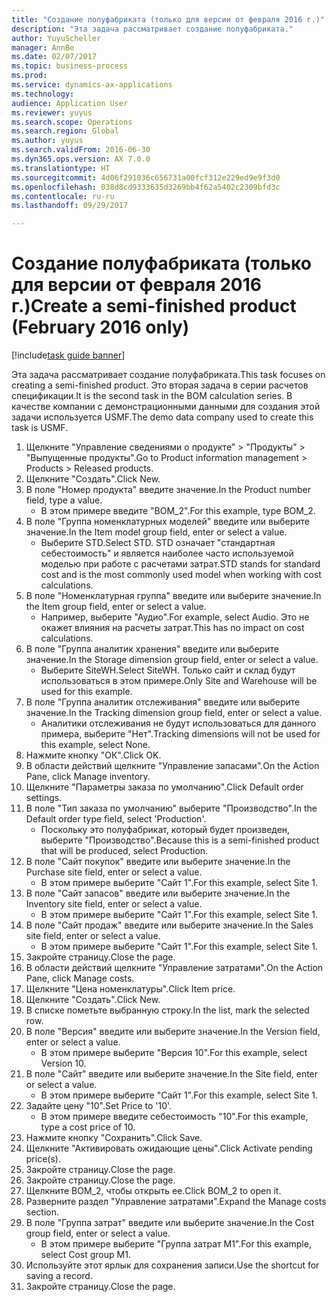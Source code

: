 ```yaml
--- 
title: "Создание полуфабриката (только для версии от февраля 2016 г.)"
description: "Эта задача рассматривает создание полуфабриката."
author: YuyuScheller
manager: AnnBe
ms.date: 02/07/2017
ms.topic: business-process
ms.prod: 
ms.service: dynamics-ax-applications
ms.technology: 
audience: Application User
ms.reviewer: yuyus
ms.search.scope: Operations
ms.search.region: Global
ms.author: yuyus
ms.search.validFrom: 2016-06-30
ms.dyn365.ops.version: AX 7.0.0
ms.translationtype: HT
ms.sourcegitcommit: 4d06f291036c656731a00fcf312e229ed9e9f3d0
ms.openlocfilehash: 038d8cd9333635d3269bb4f62a5402c2309bfd3c
ms.contentlocale: ru-ru
ms.lasthandoff: 09/29/2017

---
```

# <a name="create-a-semi-finished-product-february-2016-only"></a><span data-ttu-id="a6d05-103">Создание полуфабриката (только для версии от февраля 2016 г.)</span><span class="sxs-lookup"><span data-stu-id="a6d05-103">Create a semi-finished product (February 2016 only)</span></span>

[!include[task guide banner](../../includes/task-guide-banner.md)]

<span data-ttu-id="a6d05-104">Эта задача рассматривает создание полуфабриката.</span><span class="sxs-lookup"><span data-stu-id="a6d05-104">This task focuses on creating a semi-finished product.</span></span> <span data-ttu-id="a6d05-105">Это вторая задача в серии расчетов спецификации.</span><span class="sxs-lookup"><span data-stu-id="a6d05-105">It is the second task in the BOM calculation series.</span></span> <span data-ttu-id="a6d05-106">В качестве компании с демонстрационными данными для создания этой задачи используется USMF.</span><span class="sxs-lookup"><span data-stu-id="a6d05-106">The demo data company used to create this task is USMF.</span></span>

1. <span data-ttu-id="a6d05-107">Щелкните "Управление сведениями о продукте" > "Продукты" > "Выпущенные продукты".</span><span class="sxs-lookup"><span data-stu-id="a6d05-107">Go to Product information management > Products > Released products.</span></span>
2. <span data-ttu-id="a6d05-108">Щелкните "Создать".</span><span class="sxs-lookup"><span data-stu-id="a6d05-108">Click New.</span></span>
3. <span data-ttu-id="a6d05-109">В поле "Номер продукта" введите значение.</span><span class="sxs-lookup"><span data-stu-id="a6d05-109">In the Product number field, type a value.</span></span>
    * <span data-ttu-id="a6d05-110">В этом примере введите "BOM_2".</span><span class="sxs-lookup"><span data-stu-id="a6d05-110">For this example, type BOM_2.</span></span>  
4. <span data-ttu-id="a6d05-111">В поле "Группа номенклатурных моделей" введите или выберите значение.</span><span class="sxs-lookup"><span data-stu-id="a6d05-111">In the Item model group field, enter or select a value.</span></span>
    * <span data-ttu-id="a6d05-112">Выберите STD.</span><span class="sxs-lookup"><span data-stu-id="a6d05-112">Select STD.</span></span> <span data-ttu-id="a6d05-113">STD означает "стандартная себестоимость" и является наиболее часто используемой моделью при работе с расчетами затрат.</span><span class="sxs-lookup"><span data-stu-id="a6d05-113">STD stands for standard cost and is the most commonly used model when working with cost calculations.</span></span>  
5. <span data-ttu-id="a6d05-114">В поле "Номенклатурная группа" введите или выберите значение.</span><span class="sxs-lookup"><span data-stu-id="a6d05-114">In the Item group field, enter or select a value.</span></span>
    * <span data-ttu-id="a6d05-115">Например, выберите "Аудио".</span><span class="sxs-lookup"><span data-stu-id="a6d05-115">For example, select Audio.</span></span> <span data-ttu-id="a6d05-116">Это не окажет влияния на расчеты затрат.</span><span class="sxs-lookup"><span data-stu-id="a6d05-116">This has no impact on cost calculations.</span></span>  
6. <span data-ttu-id="a6d05-117">В поле "Группа аналитик хранения" введите или выберите значение.</span><span class="sxs-lookup"><span data-stu-id="a6d05-117">In the Storage dimension group field, enter or select a value.</span></span>
    * <span data-ttu-id="a6d05-118">Выберите SiteWH.</span><span class="sxs-lookup"><span data-stu-id="a6d05-118">Select SiteWH.</span></span> <span data-ttu-id="a6d05-119">Только сайт и склад будут использоваться в этом примере.</span><span class="sxs-lookup"><span data-stu-id="a6d05-119">Only Site and Warehouse will be used for this example.</span></span>  
7. <span data-ttu-id="a6d05-120">В поле "Группа аналитик отслеживания" введите или выберите значение.</span><span class="sxs-lookup"><span data-stu-id="a6d05-120">In the Tracking dimension group field, enter or select a value.</span></span>
    * <span data-ttu-id="a6d05-121">Аналитики отслеживания не будут использоваться для данного примера, выберите "Нет".</span><span class="sxs-lookup"><span data-stu-id="a6d05-121">Tracking dimensions will not be used for this example, select None.</span></span>  
8. <span data-ttu-id="a6d05-122">Нажмите кнопку "OК".</span><span class="sxs-lookup"><span data-stu-id="a6d05-122">Click OK.</span></span>
9. <span data-ttu-id="a6d05-123">В области действий щелкните "Управление запасами".</span><span class="sxs-lookup"><span data-stu-id="a6d05-123">On the Action Pane, click Manage inventory.</span></span>
10. <span data-ttu-id="a6d05-124">Щелкните "Параметры заказа по умолчанию".</span><span class="sxs-lookup"><span data-stu-id="a6d05-124">Click Default order settings.</span></span>
11. <span data-ttu-id="a6d05-125">В поле "Тип заказа по умолчанию" выберите "Производство".</span><span class="sxs-lookup"><span data-stu-id="a6d05-125">In the Default order type field, select 'Production'.</span></span>
    * <span data-ttu-id="a6d05-126">Поскольку это полуфабрикат, который будет произведен, выберите "Производство".</span><span class="sxs-lookup"><span data-stu-id="a6d05-126">Because this is a semi-finished product that will be produced, select Production.</span></span>  
12. <span data-ttu-id="a6d05-127">В поле "Сайт покупок" введите или выберите значение.</span><span class="sxs-lookup"><span data-stu-id="a6d05-127">In the Purchase site field, enter or select a value.</span></span>
    * <span data-ttu-id="a6d05-128">В этом примере выберите "Cайт 1".</span><span class="sxs-lookup"><span data-stu-id="a6d05-128">For this example, select Site 1.</span></span>  
13. <span data-ttu-id="a6d05-129">В поле "Сайт запасов" введите или выберите значение.</span><span class="sxs-lookup"><span data-stu-id="a6d05-129">In the Inventory site field, enter or select a value.</span></span>
    * <span data-ttu-id="a6d05-130">В этом примере выберите "Cайт 1".</span><span class="sxs-lookup"><span data-stu-id="a6d05-130">For this example, select Site 1.</span></span>  
14. <span data-ttu-id="a6d05-131">В поле "Сайт продаж" введите или выберите значение.</span><span class="sxs-lookup"><span data-stu-id="a6d05-131">In the Sales site field, enter or select a value.</span></span>
    * <span data-ttu-id="a6d05-132">В этом примере выберите "Cайт 1".</span><span class="sxs-lookup"><span data-stu-id="a6d05-132">For this example, select Site 1.</span></span>  
15. <span data-ttu-id="a6d05-133">Закройте страницу.</span><span class="sxs-lookup"><span data-stu-id="a6d05-133">Close the page.</span></span>
16. <span data-ttu-id="a6d05-134">В области действий щелкните "Управление затратами".</span><span class="sxs-lookup"><span data-stu-id="a6d05-134">On the Action Pane, click Manage costs.</span></span>
17. <span data-ttu-id="a6d05-135">Щелкните "Цена номенклатуры".</span><span class="sxs-lookup"><span data-stu-id="a6d05-135">Click Item price.</span></span>
18. <span data-ttu-id="a6d05-136">Щелкните "Создать".</span><span class="sxs-lookup"><span data-stu-id="a6d05-136">Click New.</span></span>
19. <span data-ttu-id="a6d05-137">В списке пометьте выбранную строку.</span><span class="sxs-lookup"><span data-stu-id="a6d05-137">In the list, mark the selected row.</span></span>
20. <span data-ttu-id="a6d05-138">В поле "Версия" введите или выберите значение.</span><span class="sxs-lookup"><span data-stu-id="a6d05-138">In the Version field, enter or select a value.</span></span>
    * <span data-ttu-id="a6d05-139">В этом примере выберите "Версия 10".</span><span class="sxs-lookup"><span data-stu-id="a6d05-139">For this example, select Version 10.</span></span>  
21. <span data-ttu-id="a6d05-140">В поле "Сайт" введите или выберите значение.</span><span class="sxs-lookup"><span data-stu-id="a6d05-140">In the Site field, enter or select a value.</span></span>
    * <span data-ttu-id="a6d05-141">В этом примере выберите "Cайт 1".</span><span class="sxs-lookup"><span data-stu-id="a6d05-141">For this example, select Site 1.</span></span>  
22. <span data-ttu-id="a6d05-142">Задайте цену "10".</span><span class="sxs-lookup"><span data-stu-id="a6d05-142">Set Price to '10'.</span></span>
    * <span data-ttu-id="a6d05-143">В этом примере введите себестоимость "10".</span><span class="sxs-lookup"><span data-stu-id="a6d05-143">For this example, type a cost price of 10.</span></span>  
23. <span data-ttu-id="a6d05-144">Нажмите кнопку "Сохранить".</span><span class="sxs-lookup"><span data-stu-id="a6d05-144">Click Save.</span></span>
24. <span data-ttu-id="a6d05-145">Щелкните "Активировать ожидающие цены".</span><span class="sxs-lookup"><span data-stu-id="a6d05-145">Click Activate pending price(s).</span></span>
25. <span data-ttu-id="a6d05-146">Закройте страницу.</span><span class="sxs-lookup"><span data-stu-id="a6d05-146">Close the page.</span></span>
26. <span data-ttu-id="a6d05-147">Закройте страницу.</span><span class="sxs-lookup"><span data-stu-id="a6d05-147">Close the page.</span></span>
27. <span data-ttu-id="a6d05-148">Щелкните BOM_2, чтобы открыть ее.</span><span class="sxs-lookup"><span data-stu-id="a6d05-148">Click BOM_2 to open it.</span></span>
28. <span data-ttu-id="a6d05-149">Разверните раздел "Управление затратами".</span><span class="sxs-lookup"><span data-stu-id="a6d05-149">Expand the Manage costs section.</span></span>
29. <span data-ttu-id="a6d05-150">В поле "Группа затрат" введите или выберите значение.</span><span class="sxs-lookup"><span data-stu-id="a6d05-150">In the Cost group field, enter or select a value.</span></span>
    * <span data-ttu-id="a6d05-151">В этом примере выберите "Группа затрат M1".</span><span class="sxs-lookup"><span data-stu-id="a6d05-151">For this example, select Cost group M1.</span></span>  
30. <span data-ttu-id="a6d05-152">Используйте этот ярлык для сохранения записи.</span><span class="sxs-lookup"><span data-stu-id="a6d05-152">Use the shortcut for saving a record.</span></span>
31. <span data-ttu-id="a6d05-153">Закройте страницу.</span><span class="sxs-lookup"><span data-stu-id="a6d05-153">Close the page.</span></span>


